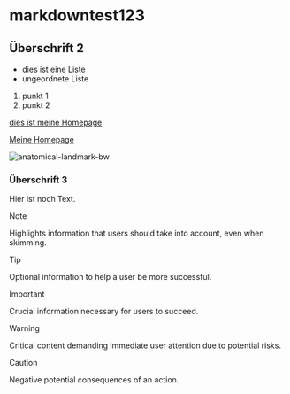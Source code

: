 # markdowntest123

## Überschrift 2

* dies ist eine Liste
* ungeordnete Liste

1. punkt 1
2. punkt 2

[dies ist meine Homepage](https://konradhoeffner.de)

<a href="https://konradhoeffner.de/">Meine Homepage</a>

![anatomical-landmark-bw](https://github.com/KonradHoeffner/markdowntest123/assets/839577/7592cfd5-4d8c-4af4-ba7f-46da591c1cd7)

### Überschrift 3

Hier ist noch Text.

> [!NOTE]  
> Highlights information that users should take into account, even when skimming.

> [!TIP]
> Optional information to help a user be more successful.

> [!IMPORTANT]  
> Crucial information necessary for users to succeed.

> [!WARNING]  
> Critical content demanding immediate user attention due to potential risks.

> [!CAUTION]
> Negative potential consequences of an action.
